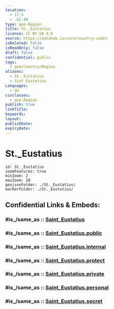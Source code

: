 ```yaml
---
location:
  - 17.5
  - -62.98
type: geo-Region
title: St._Eustatius
license: CC BY-SA 4.0
source: https://datahub.io/core/country-codes
isDeleted: false
isReadOnly: false
draft: false
confidential: public
tags:
  - geo/Country/Region
aliases:
  - St._Eustatius
  - Sint Eustatius
Languages:
  - de
cssclasses:
  - geo-Region
publish: true
linkTitle: 
keywords: 
layout: 
publishDate: 
expiryDate:
---
```


# St._Eustatius

```leaflet
id: St._Eustatius
zoomFeatures: true 
minZoom: 2 
maxZoom: 18
geojsonFolder: ./St._Eustatius/
markerFolder: ./St._Eustatius/
```


## Confidential Links & Embeds: 

### #is_/same_as :: [Saint_Eustatius](/_Standards/Earth/Continent/America~Caribbean/Caribbean_Netherlands/Saint_Eustatius.md) 

### #is_/same_as :: [Saint_Eustatius.public](/_public/Earth/Continent/America~Caribbean/Caribbean_Netherlands/Saint_Eustatius.public.md) 

### #is_/same_as :: [Saint_Eustatius.internal](/_internal/Earth/Continent/America~Caribbean/Caribbean_Netherlands/Saint_Eustatius.internal.md) 

### #is_/same_as :: [Saint_Eustatius.protect](/_protect/Earth/Continent/America~Caribbean/Caribbean_Netherlands/Saint_Eustatius.protect.md) 

### #is_/same_as :: [Saint_Eustatius.private](/_private/Earth/Continent/America~Caribbean/Caribbean_Netherlands/Saint_Eustatius.private.md) 

### #is_/same_as :: [Saint_Eustatius.personal](/_personal/Earth/Continent/America~Caribbean/Caribbean_Netherlands/Saint_Eustatius.personal.md) 

### #is_/same_as :: [Saint_Eustatius.secret](/_secret/Earth/Continent/America~Caribbean/Caribbean_Netherlands/Saint_Eustatius.secret.md)

